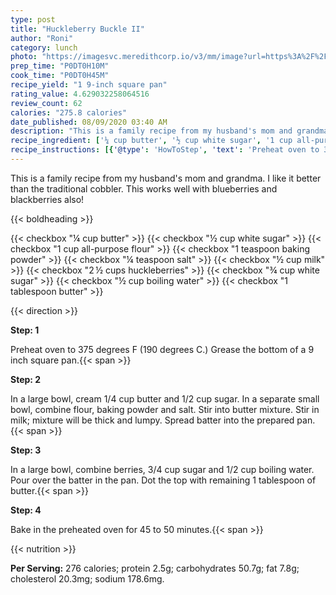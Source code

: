 ```yaml
---
type: post
title: "Huckleberry Buckle II"
author: "Roni"
category: lunch
photo: "https://imagesvc.meredithcorp.io/v3/mm/image?url=https%3A%2F%2Fimages.media-allrecipes.com%2Fuserphotos%2F20020.jpg"
prep_time: "P0DT0H10M"
cook_time: "P0DT0H45M"
recipe_yield: "1 9-inch square pan"
rating_value: 4.629032258064516
review_count: 62
calories: "275.8 calories"
date_published: 08/09/2020 03:40 AM
description: "This is a family recipe from my husband's mom and grandma. I like it better than the traditional cobbler. This works well with blueberries and blackberries also!"
recipe_ingredient: ['¼ cup butter', '½ cup white sugar', '1 cup all-purpose flour', '1 teaspoon baking powder', '¼ teaspoon salt', '½ cup milk', '2\u2009½ cups huckleberries', '¾ cup white sugar', '½ cup boiling water', '1 tablespoon butter']
recipe_instructions: [{'@type': 'HowToStep', 'text': 'Preheat oven to 375 degrees F (190 degrees C.) Grease the bottom of a 9 inch square pan.\n'}, {'@type': 'HowToStep', 'text': 'In a large bowl, cream 1/4 cup butter and 1/2 cup sugar. In a separate small bowl, combine flour, baking powder and salt. Stir into butter mixture. Stir in milk; mixture will be thick and lumpy. Spread batter into the prepared pan.\n'}, {'@type': 'HowToStep', 'text': 'In a large bowl, combine berries, 3/4 cup sugar and 1/2 cup boiling water. Pour over the batter in the pan. Dot the top with remaining 1 tablespoon of butter.\n'}, {'@type': 'HowToStep', 'text': 'Bake in the preheated oven for 45 to 50 minutes.\n'}]
---
```


This is a family recipe from my husband's mom and grandma. I like it better than the traditional cobbler. This works well with blueberries and blackberries also! 

{{< boldheading >}}

{{< checkbox "¼ cup butter" >}}
{{< checkbox "½ cup white sugar" >}}
{{< checkbox "1 cup all-purpose flour" >}}
{{< checkbox "1 teaspoon baking powder" >}}
{{< checkbox "¼ teaspoon salt" >}}
{{< checkbox "½ cup milk" >}}
{{< checkbox "2 ½ cups huckleberries" >}}
{{< checkbox "¾ cup white sugar" >}}
{{< checkbox "½ cup boiling water" >}}
{{< checkbox "1 tablespoon butter" >}}


{{< direction >}}

**Step: 1**

Preheat oven to 375 degrees F (190 degrees C.) Grease the bottom of a 9 inch square pan.{{< span >}}

**Step: 2**

In a large bowl, cream 1/4 cup butter and 1/2 cup sugar. In a separate small bowl, combine flour, baking powder and salt. Stir into butter mixture. Stir in milk; mixture will be thick and lumpy. Spread batter into the prepared pan.{{< span >}}

**Step: 3**

In a large bowl, combine berries, 3/4 cup sugar and 1/2 cup boiling water. Pour over the batter in the pan. Dot the top with remaining 1 tablespoon of butter.{{< span >}}

**Step: 4**

Bake in the preheated oven for 45 to 50 minutes.{{< span >}}

{{< nutrition >}}

**Per Serving:** 276 calories; protein 2.5g; carbohydrates 50.7g; fat 7.8g; cholesterol 20.3mg; sodium 178.6mg.